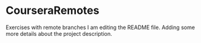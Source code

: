 # CourseraRemotes
Exercises with remote branches
 I am editing the README file. Adding some more details about the project description.

